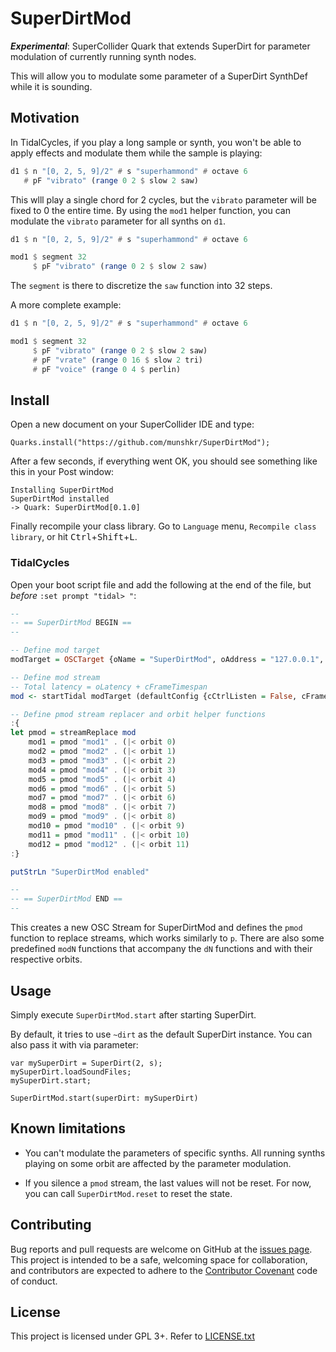 # SuperDirtMod

***Experimental***: SuperCollider Quark that extends SuperDirt for parameter modulation of
currently running synth nodes.

This will allow you to modulate some parameter of a SuperDirt SynthDef while it
is sounding.


## Motivation

In TidalCycles, if you play a long sample or synth, you won't be able to apply
effects and modulate them while the sample is playing:

```haskell
d1 $ n "[0, 2, 5, 9]/2" # s "superhammond" # octave 6
   # pF "vibrato" (range 0 2 $ slow 2 saw)
```

This wlll play a single chord for 2 cycles, but the `vibrato` parameter will be
fixed to 0 the entire time.  By using the `mod1` helper function, you can
modulate the `vibrato` parameter for all synths on `d1`.

```haskell
d1 $ n "[0, 2, 5, 9]/2" # s "superhammond" # octave 6

mod1 $ segment 32
     $ pF "vibrato" (range 0 2 $ slow 2 saw)
```

The `segment` is there to discretize the `saw` function into 32 steps.

A more complete example:

```haskell
d1 $ n "[0, 2, 5, 9]/2" # s "superhammond" # octave 6

mod1 $ segment 32
     $ pF "vibrato" (range 0 2 $ slow 2 saw)
     # pF "vrate" (range 0 16 $ slow 2 tri)
     # pF "voice" (range 0 4 $ perlin)
```


## Install

Open a new document on your SuperCollider IDE and type:

```supercollider
Quarks.install("https://github.com/munshkr/SuperDirtMod");
```

After a few seconds, if everything went OK, you should see something like this
in your Post window:

```
Installing SuperDirtMod
SuperDirtMod installed
-> Quark: SuperDirtMod[0.1.0]
```

Finally recompile your class library.  Go to `Language` menu, `Recompile class
library`, or hit <kbd>Ctrl</kbd>+<kbd>Shift</kbd>+<kbd>L</kbd>.


### TidalCycles

Open your boot script file and add the following at the end of the file, but
*before* `:set prompt "tidal> "`:

```haskell
--
-- == SuperDirtMod BEGIN ==
--

-- Define mod target
modTarget = OSCTarget {oName = "SuperDirtMod", oAddress = "127.0.0.1", oPort = 57130, oPath = "/set", oShape = Nothing, oLatency = 0.02, oPreamble = [], oTimestamp = BundleStamp}

-- Define mod stream
-- Total latency = oLatency + cFrameTimespan
mod <- startTidal modTarget (defaultConfig {cCtrlListen = False, cFrameTimespan = 1/20})

-- Define pmod stream replacer and orbit helper functions
:{
let pmod = streamReplace mod
    mod1 = pmod "mod1" . (|< orbit 0)
    mod2 = pmod "mod2" . (|< orbit 1)
    mod3 = pmod "mod3" . (|< orbit 2)
    mod4 = pmod "mod4" . (|< orbit 3)
    mod5 = pmod "mod5" . (|< orbit 4)
    mod6 = pmod "mod6" . (|< orbit 5)
    mod7 = pmod "mod7" . (|< orbit 6)
    mod8 = pmod "mod8" . (|< orbit 7)
    mod9 = pmod "mod9" . (|< orbit 8)
    mod10 = pmod "mod10" . (|< orbit 9)
    mod11 = pmod "mod11" . (|< orbit 10)
    mod12 = pmod "mod12" . (|< orbit 11)
:}

putStrLn "SuperDirtMod enabled"

--
-- == SuperDirtMod END ==
--
```

This creates a new OSC Stream for SuperDirtMod and defines the `pmod` function
to replace streams, which works similarly to `p`.  There are also some
predefined `modN` functions that accompany the `dN` functions and with their
respective orbits.


## Usage

Simply execute `SuperDirtMod.start` after starting SuperDirt.

By default, it tries to use `~dirt` as the default SuperDirt instance. You can
also pass it with via parameter:

```supercollider
var mySuperDirt = SuperDirt(2, s);
mySuperDirt.loadSoundFiles;
mySuperDirt.start;

SuperDirtMod.start(superDirt: mySuperDirt)
```


## Known limitations

* You can't modulate the parameters of specific synths. All running synths
  playing on some orbit are affected by the parameter modulation.

* If you silence a `pmod` stream, the last values will not be reset. For now,
  you can call `SuperDirtMod.reset` to reset the state.


## Contributing

Bug reports and pull requests are welcome on GitHub at the [issues
page](https://github.com/munshkr/SuperDirtMod). This project is intended to be
a safe, welcoming space for collaboration, and contributors are expected to
adhere to the [Contributor Covenant](http://contributor-covenant.org) code of
conduct.


## License

This project is licensed under GPL 3+. Refer to [LICENSE.txt](LICENSE.txt)
